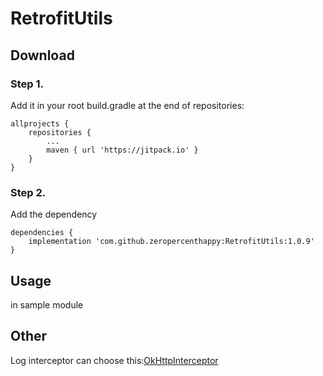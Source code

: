 # RetrofitUtils

## Download

### Step 1. 

Add it in your root build.gradle at the end of repositories:

```
allprojects {
    repositories {
        ...
        maven { url 'https://jitpack.io' }
    }
}
```

### Step 2. 

Add the dependency

```
dependencies {
    implementation 'com.github.zeropercenthappy:RetrofitUtils:1.0.9'
}
```

## Usage

in sample module

## Other

Log interceptor can choose this:[OkHttpInterceptor](https://github.com/zeropercenthappy/OkHttpLogInterceptor)

